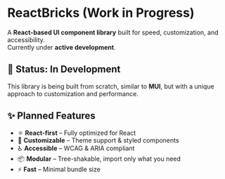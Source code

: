 # ReactBricks (Work in Progress)

A **React-based UI component library** built for speed, customization, and accessibility.  
Currently under **active development**.


## 🚧 Status: In Development
This library is being built from scratch, similar to **MUI**, but with a unique approach to customization and performance.


## ✨ Planned Features
- ⚛️ **React-first** – Fully optimized for React
- 🎨 **Customizable** – Theme support & styled components
- ♿ **Accessible** – WCAG & ARIA compliant
- 📦 **Modular** – Tree-shakable, import only what you need
- ⚡ **Fast** – Minimal bundle size
